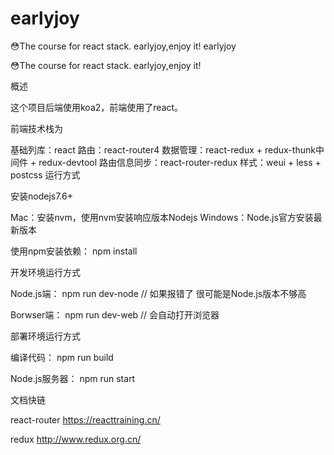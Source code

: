 # earlyjoy
😳The course for react stack. earlyjoy,enjoy it!
earlyjoy

:flushed:The course for react stack. earlyjoy,enjoy it!

概述

这个项目后端使用koa2，前端使用了react。

前端技术栈为

基础列库：react
路由：react-router4
数据管理：react-redux + redux-thunk中间件 + redux-devtool
路由信息同步：react-router-redux
样式：weui + less + postcss
运行方式

安装nodejs7.6+

Mac：安装nvm，使用nvm安装响应版本Nodejs Windows：Node.js官方安装最新版本

使用npm安装依赖： npm install

开发环境运行方式

Node.js端： npm run dev-node // 如果报错了 很可能是Node.js版本不够高

Borwser端： npm run dev-web // 会自动打开浏览器

部署环境运行方式

编译代码： npm run build

Node.js服务器： npm run start

文档快链

react-router https://reacttraining.cn/

redux http://www.redux.org.cn/
